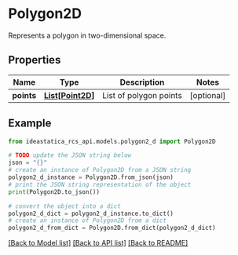 # Polygon2D

Represents a polygon in two-dimensional space.

## Properties

Name | Type | Description | Notes
------------ | ------------- | ------------- | -------------
**points** | [**List[Point2D]**](Point2D.md) | List of polygon points | [optional] 

## Example

```python
from ideastatica_rcs_api.models.polygon2_d import Polygon2D

# TODO update the JSON string below
json = "{}"
# create an instance of Polygon2D from a JSON string
polygon2_d_instance = Polygon2D.from_json(json)
# print the JSON string representation of the object
print(Polygon2D.to_json())

# convert the object into a dict
polygon2_d_dict = polygon2_d_instance.to_dict()
# create an instance of Polygon2D from a dict
polygon2_d_from_dict = Polygon2D.from_dict(polygon2_d_dict)
```
[[Back to Model list]](../README.md#documentation-for-models) [[Back to API list]](../README.md#documentation-for-api-endpoints) [[Back to README]](../README.md)



